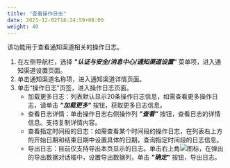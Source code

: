 ```yaml
---
title: "查看操作日志"
date: 2021-12-02T16:24:59+08:00
weight: 40
---
```


该功能用于查看通知渠道相关的操作日志。

1. 在左侧导航栏，选择 **_"认证与安全/消息中心/通知渠道设置"_** 菜单项，进入通知渠道设置页面。
2. 单击通知渠道名称项，进入通知渠道详情页面。
2. 单击“操作日志”页签，进入操作日志页面。
    - 加载更多日志：列表默认显示20条操作日志信息，如需查看更多操作日志，请单击 **_"加载更多"_** 按钮，获取更多日志信息。
    - 查看日志详情：单击操作日志右侧操作列 **_"查看"_** 按钮，查看日志的详情信息。支持复制详情内容。
    - 查看指定时间段的日志：如需查看某个时间段的操作日志，在列表右上方的开始日期和结束日期中设置具体的日期，查询指定时间段的日志信息。
    - 导出日志：目前仅支持导出本页显示的日志。单击右上角![](../../../images/download.png)图标，在弹出的导出数据对话框中，设置导出数据列，单击 **_"确定"_** 按钮，导出日志。